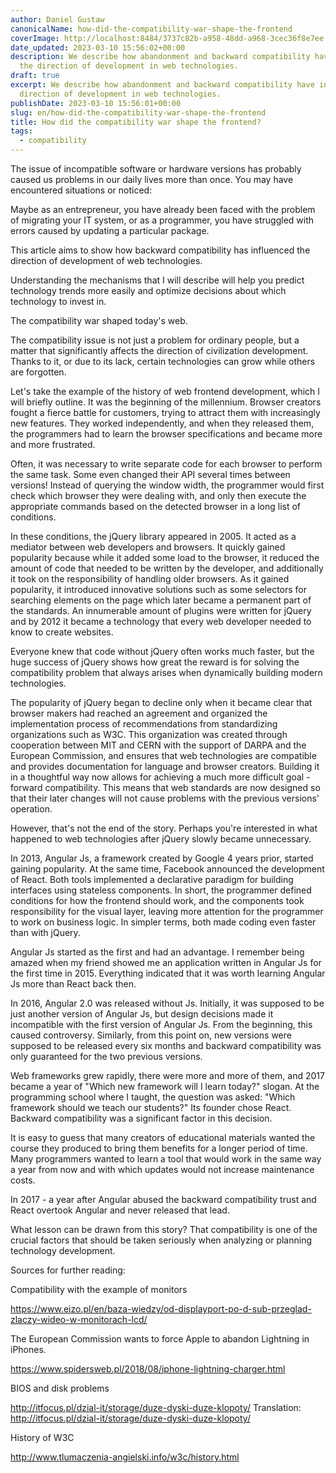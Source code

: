 ```yaml
---
author: Daniel Gustaw
canonicalName: how-did-the-compatibility-war-shape-the-frontend
coverImage: http://localhost:8484/3737c82b-a958-48dd-a968-3cec36f8e7ee.avif
date_updated: 2023-03-10 15:56:02+00:00
description: We describe how abandonment and backward compatibility have influenced
  the direction of development in web technologies.
draft: true
excerpt: We describe how abandonment and backward compatibility have influenced the
  direction of development in web technologies.
publishDate: 2023-03-10 15:56:01+00:00
slug: en/how-did-the-compatibility-war-shape-the-frontend
title: How did the compatibility war shape the frontend?
tags:
  - compatibility
---
```



The issue of incompatible software or hardware versions has probably caused us problems in our daily lives more than once. You may have encountered situations or noticed:

Maybe as an entrepreneur, you have already been faced with the problem of migrating your IT system, or as a programmer, you have struggled with errors caused by updating a particular package.

This article aims to show how backward compatibility has influenced the direction of development of web technologies.

Understanding the mechanisms that I will describe will help you predict technology trends more easily and optimize decisions about which technology to invest in.

The compatibility war shaped today's web.

The compatibility issue is not just a problem for ordinary people, but a matter that significantly affects the direction of civilization development. Thanks to it, or due to its lack, certain technologies can grow while others are forgotten.

Let's take the example of the history of web frontend development, which I will briefly outline. It was the beginning of the millennium. Browser creators fought a fierce battle for customers, trying to attract them with increasingly new features. They worked independently, and when they released them, the programmers had to learn the browser specifications and became more and more frustrated.

Often, it was necessary to write separate code for each browser to perform the same task. Some even changed their API several times between versions! Instead of querying the window width, the programmer would first check which browser they were dealing with, and only then execute the appropriate commands based on the detected browser in a long list of conditions.

In these conditions, the jQuery library appeared in 2005. It acted as a mediator between web developers and browsers. It quickly gained popularity because while it added some load to the browser, it reduced the amount of code that needed to be written by the developer, and additionally it took on the responsibility of handling older browsers. As it gained popularity, it introduced innovative solutions such as some selectors for searching elements on the page which later became a permanent part of the standards. An innumerable amount of plugins were written for jQuery and by 2012 it became a technology that every web developer needed to know to create websites.

Everyone knew that code without jQuery often works much faster, but the huge success of jQuery shows how great the reward is for solving the compatibility problem that always arises when dynamically building modern technologies.

The popularity of jQuery began to decline only when it became clear that browser makers had reached an agreement and organized the implementation process of recommendations from standardizing organizations such as W3C. This organization was created through cooperation between MIT and CERN with the support of DARPA and the European Commission, and ensures that web technologies are compatible and provides documentation for language and browser creators. Building it in a thoughtful way now allows for achieving a much more difficult goal - forward compatibility. This means that web standards are now designed so that their later changes will not cause problems with the previous versions' operation.

However, that's not the end of the story. Perhaps you're interested in what happened to web technologies after jQuery slowly became unnecessary.

In 2013, Angular Js, a framework created by Google 4 years prior, started gaining popularity. At the same time, Facebook announced the development of React. Both tools implemented a declarative paradigm for building interfaces using stateless components. In short, the programmer defined conditions for how the frontend should work, and the components took responsibility for the visual layer, leaving more attention for the programmer to work on business logic. In simpler terms, both made coding even faster than with jQuery.

Angular Js started as the first and had an advantage. I remember being amazed when my friend showed me an application written in Angular Js for the first time in 2015. Everything indicated that it was worth learning Angular Js more than React back then.

In 2016, Angular 2.0 was released without Js. Initially, it was supposed to be just another version of Angular Js, but design decisions made it incompatible with the first version of Angular Js. From the beginning, this caused controversy. Similarly, from this point on, new versions were supposed to be released every six months and backward compatibility was only guaranteed for the two previous versions.

Web frameworks grew rapidly, there were more and more of them, and 2017 became a year of "Which new framework will I learn today?" slogan. At the programming school where I taught, the question was asked: "Which framework should we teach our students?" Its founder chose React. Backward compatibility was a significant factor in this decision.

It is easy to guess that many creators of educational materials wanted the course they produced to bring them benefits for a longer period of time. Many programmers wanted to learn a tool that would work in the same way a year from now and with which updates would not increase maintenance costs.

In 2017 - a year after Angular abused the backward compatibility trust and React overtook Angular and never released that lead.

What lesson can be drawn from this story? That compatibility is one of the crucial factors that should be taken seriously when analyzing or planning technology development.

Sources for further reading:

Compatibility with the example of monitors

https://www.eizo.pl/en/baza-wiedzy/od-displayport-po-d-sub-przeglad-zlaczy-wideo-w-monitorach-lcd/

The European Commission wants to force Apple to abandon Lightning in iPhones.

https://www.spidersweb.pl/2018/08/iphone-lightning-charger.html

BIOS and disk problems

http://itfocus.pl/dzial-it/storage/duze-dyski-duze-klopoty/ Translation: http://itfocus.pl/dzial-it/storage/duze-dyski-duze-klopoty/

History of W3C

http://www.tlumaczenia-angielski.info/w3c/history.html
